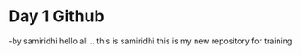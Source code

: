 # Day 1 Github 
  -by samiridhi
hello all .. this is samiridhi
this is my new repository for training
